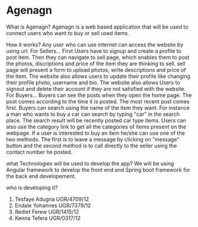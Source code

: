 # Agenagn

What is Agenagn?
    Agenagn is a web based application that will be used to connect users who want to buy or sell used items.

How it works?
    Any user who can use internet can access the website by using url.
    For Sellers...
        First Users have to signup and create a profile to post item. Then they can navigate to sell page, which enables them to post the photos, discriptions and price of the item they are thinking to sell. sell page will present a form to upload photos, write descriptions and price of the item. The website also allows users to update their profile like changing their profile photo, username and bio. The website also allows Users to signout and delete their account if they are not satisfied with the website.
    For Buyers...
        Buyers can see the posts when they open the home page. The post comes according to the time it is posted. The most recent post comes first. Buyers can search using the name of the item they want. For instance a man who wants to buy a car can search by typing "car" in the search place. The search result will be recently posted car type items. Users can also use the category link to get all the categories of items present on the webpage. If a user is interested to buy an item he/she can use one of the two methods. The first is to leave a message by clicking on "message" button and the second method is to call directly to the seller using the contact number he posted.

what Technologies will be used to develop the app?
    We will be using Angular framework to develop the front end and Spring boot framework for the back end developement.

who is developing it?
1. Tesfaye Adugna   UGR/4709/12
2. Endale Yohannes  UGR/7379/12
3. Rediet Ferew     UGR/1415/12
4. Kenna Tefera     UGR/0317/12